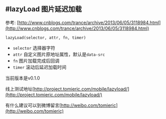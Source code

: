 #lazyLoad 图片延迟加载
---
参考: [http://www.cnblogs.com/trance/archive/2013/06/05/3118984.html](http://www.cnblogs.com/trance/archive/2013/06/05/3118984.html)

`lazyLoad(selector, attr, fn, timer)`

* `selector` 选择器字符
* `attr` 自定义图片原地址属性，默认是`data-src`
* `fn` 图片加载完成后回调
* `timer` 滚动后延迟加载时间


当前版本是v0.1.0

线上测试地址[http://project.tomieric.com/mobile/lazyload/](http://project.tomieric.com/mobile/lazyload/)

有什么建议可以到微博留言[http://weibo.com/tomieric](http://weibo.com/tomieric)